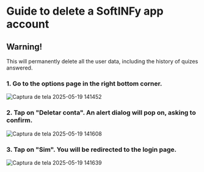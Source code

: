 # Guide to delete a SoftINFy app account

## Warning!
This will permanently delete all the user data, including the history of quizes answered.

### 1. Go to the options page in the right bottom corner.

![Captura de tela 2025-05-19 141452](https://github.com/user-attachments/assets/ee5ecabf-a36a-4003-8ef7-e7ecb2a460ba)

### 2. Tap on "Deletar conta". An alert dialog will pop on, asking to confirm.

![Captura de tela 2025-05-19 141608](https://github.com/user-attachments/assets/49ab3d7e-24f0-47fe-ad21-63a3df16320d)

### 3. Tap on "Sim". You will be redirected to the login page.

![Captura de tela 2025-05-19 141639](https://github.com/user-attachments/assets/f2c5d2c3-1b64-420f-a647-a4d71c056375)

